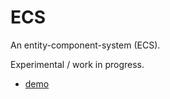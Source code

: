 # ECS

An entity-component-system (ECS).

Experimental / work in progress.

- [demo](https://harmboschloo.github.io/elm-ecs/examples/demo/build/)
